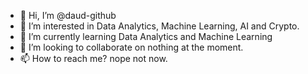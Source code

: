 - 👋 Hi, I’m @daud-github
- 👀 I’m interested in Data Analytics, Machine Learning, AI and Crypto.
- 🌱 I’m currently learning Data Analytics and Machine Learning
- 💞️ I’m looking to collaborate on nothing at the moment.
- 📫 How to reach me? nope not now.

<!---
daud-github/daud-github is a ✨ special ✨ repository because its `README.md` (this file) appears on your GitHub profile.
You can click the Preview link to take a look at your changes.
--->

